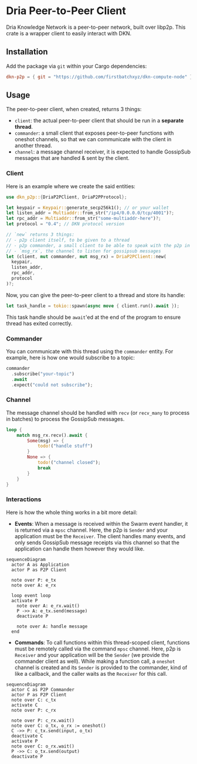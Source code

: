 # Dria Peer-to-Peer Client

Dria Knowledge Network is a peer-to-peer network, built over libp2p. This crate is a wrapper client to easily interact with DKN.

## Installation

Add the package via `git` within your Cargo dependencies:

```toml
dkn-p2p = { git = "https://github.com/firstbatchxyz/dkn-compute-node" }
```

## Usage

The peer-to-peer client, when created, returns 3 things:

- `client`: the actual peer-to-peer client that should be run in a **separate thread**.
- `commander`: a small client that exposes peer-to-peer functions with oneshot channels, so that we can communicate with the client in another thread.
- `channel`: a message channel receiver, it is expected to handle GossipSub messages that are handled & sent by the client.

### Client

Here is an example where we create the said entities:

```rs
use dkn_p2p::{DriaP2PClient, DriaP2PProtocol};

let keypair = Keypair::generate_secp256k1(); // or your wallet
let listen_addr = Multiaddr::from_str("/ip4/0.0.0.0/tcp/4001")?;
let rpc_addr = Multiaddr::from_str("some-multiaddr-here")?;
let protocol = "0.4"; // DKN protocol version

// `new` returns 3 things:
// - p2p client itself, to be given to a thread
// - p2p commander, a small client to be able to speak with the p2p in another thread
// - `msg_rx`, the channel to listen for gossipsub messages
let (client, mut commander, mut msg_rx) = DriaP2PClient::new(
  keypair,
  listen_addr,
  rpc_addr,
  protocol
)?;
```

Now, you can give the peer-to-peer client to a thread and store its handle:

```rs
let task_handle = tokio::spawn(async move { client.run().await });
```

This task handle should be `await`'ed at the end of the program to ensure thread has exited correctly.

### Commander

You can communicate with this thread using the `commander` entity. For example, here is how one would subscribe to a topic:

```rs
commander
  .subscribe("your-topic")
  .await
  .expect("could not subscribe");
```

### Channel

The message channel should be handled with `recv` (or `recv_many` to process in batches) to process the GossipSub messages.

```rs
loop {
    match msg_rx.recv().await {
        Some(msg) => {
            todo!("handle stuff")
        }
        None => {
            todo!("channel closed");
            break
        }
    }
}
```

### Interactions

Here is how the whole thing works in a bit more detail:

- **Events**: When a message is received within the Swarm event handler, it is returned via a `mpsc` channel. Here, the p2p is `Sender` and your application must be the `Receiver`. The client handles many events, and only sends GossipSub message receipts via this channel so that the application can handle them however they would like.

```mermaid
sequenceDiagram
  actor A as Application
  actor P as P2P Client

  note over P: e_tx
  note over A: e_rx

  loop event loop
  activate P
    note over A: e_rx.wait()
    P ->> A: e_tx.send(message)
    deactivate P

    note over A: handle message
  end

```

- **Commands**: To call functions within this thread-scoped client, functions must be remotely called via the command `mpsc` channel. Here, p2p is `Receiver` and your application will be the `Sender` (we provide the commander client as well). While making a function call, a `oneshot` channel is created and its `Sender` is provided to the commander, kind of like a callback, and the caller waits as the `Receiver` for this call.

```mermaid
sequenceDiagram
  actor C as P2P Commander
  actor P as P2P Client
  note over C: c_tx
  activate C
  note over P: c_rx

  note over P: c_rx.wait()
  note over C: o_tx, o_rx := oneshot()
  C ->> P: c_tx.send(input, o_tx)
  deactivate C
  activate P
  note over C: o_rx.wait()
  P ->> C: o_tx.send(output)
  deactivate P
```
